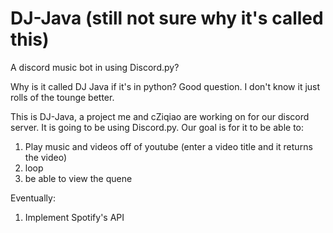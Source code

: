# DJ-Java (still not sure why it's called this)
A discord music bot in using Discord.py?

Why is it called DJ Java if it's in python? Good question. I don't know it just rolls of the tounge better.

This is DJ-Java, a project me and cZiqiao are working on for our discord server. It is going to be using Discord.py. Our goal is for it to be able to:

1. Play music and videos off of youtube (enter a video title and it returns the video)
2. loop
3. be able to view the quene

Eventually:
1. Implement Spotify's API
